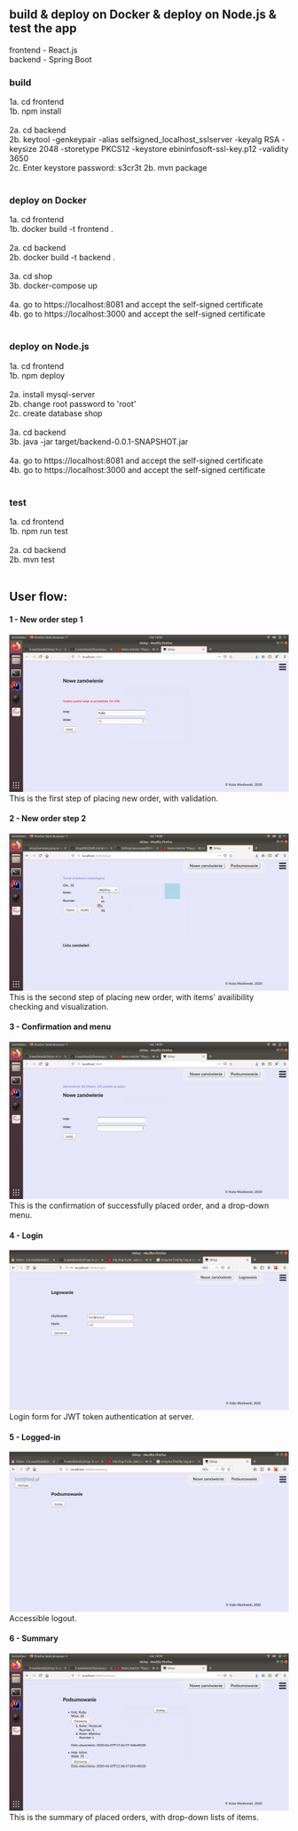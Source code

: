 ## build & deploy on Docker & deploy on Node.js & test the app
frontend - React.js<br>
backend - Spring Boot<br>

### build
1a. cd frontend<br>
1b. npm install<br>
<br>
2a. cd backend<br>
2b. keytool -genkeypair -alias selfsigned_localhost_sslserver -keyalg RSA -keysize 2048 -storetype PKCS12 -keystore ebininfosoft-ssl-key.p12 -validity 3650<br>
2c. Enter keystore password: s3cr3t
2b. mvn package<br>
<br>

### deploy on Docker
1a. cd frontend<br>
1b. docker build -t frontend .<br>
<br>
2a. cd backend<br>
2b. docker build -t backend .<br>
<br>
3a. cd shop<br>
3b. docker-compose up<br>
<br>
4a. go to https://localhost:8081 and accept the self-signed certificate<br>
4b. go to https://localhost:3000 and accept the self-signed certificate<br>
<br>

### deploy on Node.js
1a. cd frontend<br>
1b. npm deploy<br>
<br>
2a. install mysql-server<br>
2b. change root password to 'root'<br>
2c. create database shop<br>
<br>
3a. cd backend<br>
3b. java -jar target/backend-0.0.1-SNAPSHOT.jar<br>
<br>
4a. go to https://localhost:8081 and accept the self-signed certificate<br>
4b. go to https://localhost:3000 and accept the self-signed certificate<br>
<br>

### test
1a. cd frontend<br>
1b. npm run test<br>
<br>
2a. cd backend<br>
2b. mvn test
<br>
<br>

## User flow:
#### 1 - New order step 1
![alt text](https://raw.githubusercontent.com/k-wasilewski/shop/master/screenshots/new_order.png)
This is the first step of placing new order, with validation.

#### 2 - New order step 2
![alt text](https://raw.githubusercontent.com/k-wasilewski/shop/master/screenshots/new_order2.png)
This is the second step of placing new order, with items' availibility checking and visualization.

#### 3 - Confirmation and menu
![alt text](https://raw.githubusercontent.com/k-wasilewski/shop/master/screenshots/confirmation_menu.png)
This is the confirmation of successfully placed order, and a drop-down menu.

#### 4 - Login
![alt text](https://raw.githubusercontent.com/k-wasilewski/shop/master/screenshots/login.png)
Login form for JWT token authentication at server.

#### 5 - Logged-in
![alt text](https://raw.githubusercontent.com/k-wasilewski/shop/master/screenshots/logged-in.png)
Accessible logout.

#### 6 - Summary
![alt text](https://raw.githubusercontent.com/k-wasilewski/shop/master/screenshots/summary.png)
This is the summary of placed orders, with drop-down lists of items.
